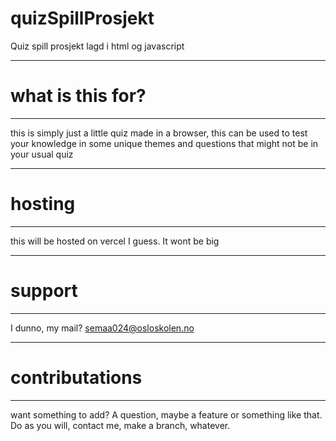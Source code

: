 # quizSpillProsjekt
 Quiz spill prosjekt lagd i html og javascript

 ---
 # what is this for?

 ---
 this is simply just a little quiz made in a browser, this can be used to test your knowledge in some unique themes and questions that might not be in your usual quiz
 
 ---
# hosting

---
this will be hosted on vercel I guess. 
It wont be big

---
# support

---
I dunno, my mail?
semaa024@osloskolen.no

---
# contributations

---
want something to add? A question, maybe a feature or something like that.
Do as you will, contact me, make a branch, whatever. 
